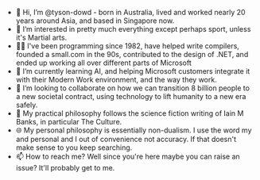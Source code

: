 - 👋 Hi, I’m @tyson-dowd - born in Australia, lived and worked nearly 20 years around Asia, and based in Singapore now.
- 👀 I’m interested in pretty much everything except perhaps sport, unless it's Martial arts.  
- 🧑‍💻 I've been programming since 1982, have helped write compilers, founded a small.com in the 90s, contributed to the design of .NET, and ended up working all over different parts of Microsoft
- 🌱 I’m currently learning AI, and helping Microsoft customers integrate it with their Modern Work environment, and the way they work.
- 💞️ I’m looking to collaborate on how we can transition 8 billion people to a new societal contract, using technology to lift humanity to a new era safely.
- 📘 My practical philosophy follows the science fiction writing of Iain M Banks, in particular The Culture.
- 🌐 My personal philosophy is essentially non-dualism. I use the word my and personal and I out of convenience not accuracy. If that doesn't make sense to you keep searching.
- 📫 How to reach me?   Well since you're here maybe you can raise an issue?   It'll probably get to me.   

<!---
tyson-dowd/tyson-dowd is a ✨ special ✨ repository because its `README.md` (this file) appears on your GitHub profile.
You can click the Preview link to take a look at your changes.
--->
